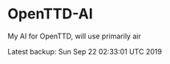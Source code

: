 # OpenTTD-AI
My AI for OpenTTD, will use primarily air

Latest backup: Sun Sep 22 02:33:01 UTC 2019

